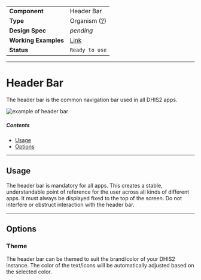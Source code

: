 | |  |
|-------------|------------------|
| **Component** | Header Bar |
| **Type** | Organism ([?](http://atomicdesign.bradfrost.com/chapter-2/))|
| **Design Spec** | *pending* |
| **Working Examples** | [Link](https://ui.dhis2.nu/demo/?path=/story/utils-header-bar--default) |
| **Status** | `Ready to use` |

---

# Header Bar

The header bar is the common navigation bar used in all DHIS2 apps.

![example of header bar](../images/global-header.png)

##### Contents

- [Usage](#usage)
- [Options](#options)

---

## Usage

The header bar is mandatory for all apps. This creates a stable, understandable point of reference for the user across all kinds of different apps. It must always be displayed fixed to the top of the screen. Do not interfere or obstruct interaction with the header bar.

---

## Options

### Theme

The header bar can be themed to suit the brand/color of your DHIS2 instance. The color of the text/icons will be automatically adjusted based on the selected color.
